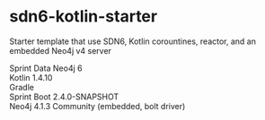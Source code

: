 # sdn6-kotlin-starter
Starter template that use SDN6, Kotlin corountines, reactor, and an embedded Neo4j v4 server 

Sprint Data Neo4j 6  
Kotlin 1.4.10  
Gradle  
Sprint Boot 2.4.0-SNAPSHOT  
Neo4j 4.1.3 Community (embedded, bolt driver)  
